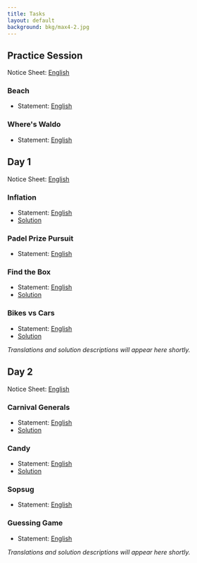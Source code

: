 ```yaml
---
title: Tasks
layout: default
background: bkg/max4-2.jpg
---
```


## Practice Session

Notice Sheet: [English](/assets/tasks/day1/notice.pdf)

### Beach
  * Statement: [English](/assets/tasks/practice/beach-ISC.pdf)

### Where's Waldo
  * Statement: [English](/assets/tasks/practice/whereswaldo-ISC.pdf)

## Day 1

Notice Sheet: [English](/assets/tasks/day1/notice.pdf)

### Inflation 
  * Statement: [English](/assets/tasks/day1/inflation.pdf)
  * [Solution](/assets/solutions/day1/inflation.pdf)

### Padel Prize Pursuit
  * Statement: [English](/assets/tasks/day1/ppp.pdf)

### Find the Box
  * Statement: [English](/assets/tasks/day1/findthebox.pdf)
  * [Solution](/assets/solutions/day1/findthebox.pdf)

### Bikes vs Cars
  * Statement: [English](/assets/tasks/day1/bikesvscars.pdf)
  * [Solution](/assets/solutions/day1/bikesvscars.pdf)

*Translations and solution descriptions will appear here shortly.*

## Day 2

Notice Sheet: [English](/assets/tasks/day1/notice.pdf)

### Carnival Generals
  * Statement: [English](/assets/tasks/day2/carnival.pdf)
  * [Solution](/assets/solutions/day2/carnivalgeneral.pdf)

### Candy
  * Statement: [English](/assets/tasks/day2/candy.pdf)
  * [Solution](/assets/solutions/day2/candy.pdf)

### Sopsug
  * Statement: [English](/assets/tasks/day2/sopsug.pdf)

### Guessing Game
  * Statement: [English](/assets/tasks/day2/guessinggame.pdf)

*Translations and solution descriptions will appear here shortly.*



